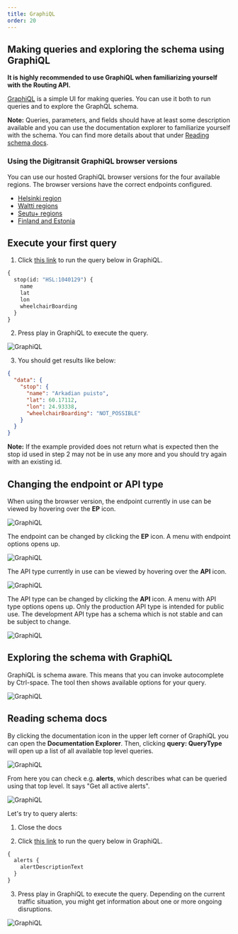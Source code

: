 ```yaml
---
title: GraphiQL
order: 20
---
```


## Making queries and exploring the schema using GraphiQL

**It is highly recommended to use GraphiQL when familiarizing yourself with the Routing API.**

[GraphiQL](https://github.com/graphql/graphiql) is a simple UI for making queries. You can use it both to run queries and to explore the GraphQL schema.

**Note:** Queries, parameters, and fields should have at least some description available and you can use the documentation explorer to familiarize yourself with the schema. You can find more details about that under [Reading schema docs](#reading-schema-docs).

### Using the Digitransit GraphiQL browser versions

You can use our hosted GraphiQL browser versions for the four available regions. The browser versions have the correct endpoints configured.
   * [Helsinki region](https://api.digitransit.fi/graphiql/hsl/v2/gtfs/v1)
   * [Waltti regions](https://api.digitransit.fi/graphiql/waltti/v2/gtfs/v1)
   * [Seutu+ regions](https://api.digitransit.fi/graphiql/varely/v2/gtfs/v1)
   * [Finland and Estonia](https://api.digitransit.fi/graphiql/finland/v2/gtfs/v1)

## Execute your first query

1. Click [this link](https://api.digitransit.fi/graphiql/hsl/v2/gtfs/v1?query=%7B%0A%20%20stop(id%3A%20%22HSL%3A1040129%22)%20%7B%0A%20%20%20%20name%0A%20%20%20%20lat%0A%20%20%20%20lon%0A%20%20%20%20wheelchairBoarding%0A%20%20%7D%0A%7D) to run the query below in GraphiQL.

```graphql
{
  stop(id: "HSL:1040129") {
    name
    lat
    lon
    wheelchairBoarding
  }
}
```

2. Press play in GraphiQL to execute the query.

![GraphiQL](./GraphiQL.png)

3. You should get results like below:

```json
{
  "data": {
    "stop": {
      "name": "Arkadian puisto",
      "lat": 60.17112,
      "lon": 24.93338,
      "wheelchairBoarding": "NOT_POSSIBLE"
    }
  }
}
```
**Note:** If the example provided does not return what is expected then the stop id used in step 2 may not be in use any more and you should try again with an existing id.

## Changing the endpoint or API type

When using the browser version, the endpoint currently in use can be viewed by hovering over the **EP** icon.

![GraphiQL](./GraphiQL-endpoint-hovering.png)

The endpoint can be changed by clicking the **EP** icon. A menu with endpoint options opens up.

![GraphiQL](./GraphiQL-endpoint.png)

The API type currently in use can be viewed by hovering over the **API** icon.

![GraphiQL](./GraphiQL-api-hovering.png)

The API type can be changed by clicking the **API** icon. A menu with API type options opens up. Only the production API type is intended for public use. The development API type has a schema which is not stable and can be subject to change.

![GraphiQL](./GraphiQL-api.png)

## Exploring the schema with GraphiQL

GraphiQL is schema aware. This means that you can invoke autocomplete by Ctrl-space. The tool then shows available options for your query.

![GraphiQL](./GraphiQL-autocomplete.png)

## Reading schema docs

By clicking the documentation icon in the upper left corner of GraphiQL you can open the **Documentation Explorer**. Then, clicking **query: QueryType** will open up a list of all available top level queries.

![GraphiQL](./GraphiQL-docs.png)

From here you can check e.g. **alerts**, which describes what can be queried using that top level. It says "Get all active alerts".

![GraphiQL](./GraphiQL-alerts.png)

Let's try to query alerts:

1. Close the docs

2. Click [this link](https://api.digitransit.fi/graphiql/hsl/v2/gtfs/v1?query=%7B%0A%20%20alerts%20%7B%0A%20%20%20%20alertDescriptionText%0A%20%20%7D%0A%7D) to run the query below in GraphiQL.

```graphql
{
  alerts {
    alertDescriptionText
  }
}
```

3. Press play in GraphiQL to execute the query. Depending on the current traffic situation, you might get information about one or more ongoing disruptions.

![GraphiQL](./GraphiQL-alerts-results.png)
